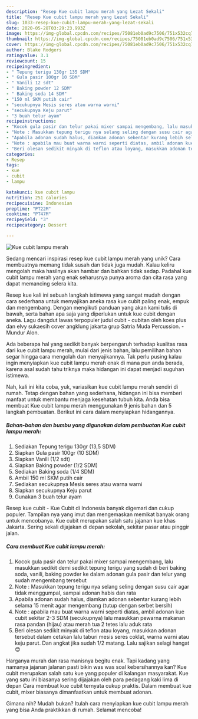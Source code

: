 ```yaml
---
description: "Resep Kue cubit lampu merah yang Lezat Sekali"
title: "Resep Kue cubit lampu merah yang Lezat Sekali"
slug: 1033-resep-kue-cubit-lampu-merah-yang-lezat-sekali
date: 2020-05-28T03:29:23.993Z
image: https://img-global.cpcdn.com/recipes/75081eb0ad9c7506/751x532cq70/kue-cubit-lampu-merah-foto-resep-utama.jpg
thumbnail: https://img-global.cpcdn.com/recipes/75081eb0ad9c7506/751x532cq70/kue-cubit-lampu-merah-foto-resep-utama.jpg
cover: https://img-global.cpcdn.com/recipes/75081eb0ad9c7506/751x532cq70/kue-cubit-lampu-merah-foto-resep-utama.jpg
author: Blake Rodgers
ratingvalue: 3.1
reviewcount: 15
recipeingredient:
- " Tepung terigu 130gr 135 SDM"
- " Gula pasir 100gr 10 SDM"
- " Vanili 12 sdt"
- " Baking powder 12 SDM"
- " Baking soda 14 SDM"
- "150 ml SKM putih cair"
- "secukupnya Mesis seres atau warna warni"
- "secukupnya Keju parut"
- "3 buah telur ayam"
recipeinstructions:
- "Kocok gula pasir dan telur pakai mixer sampai mengembang, lalu masukkan sedikit demi sedikit tepung terigu yang sudah di beri baking soda, vanili, baking powder ke dalam adonan gula pasir dan telur yang sudah mengembang tersebut"
- "Note : Masukkan tepung terigu nya selang seling dengan susu cair agar tidak menggumpal, sampai adonan habis dan rata"
- "Apabila adonan sudah halus, diamkan adonan sebentar kurang lebih selama 15 menit agar mengembang (tutup dengan serbet bersih)"
- "Note : apabila mau buat warna warni seperti diatas, ambil adonan kue cubit sekitar 2-3 SDM (secukupnya) lalu masukkan pewarna makanan rasa pandan (hijau) atau merah tua 2 tetes lalu aduk rata"
- "Beri olesan sedikit minyak di teflon atau loyang, masukkan adonan tersebut dalam cetakan lalu taburi mesis seres coklat, warna warni atau keju parut. Dan angkat jika sudah 1/2 matang. Lalu sajikan selagi hangat 😊"
categories:
- Resep
tags:
- kue
- cubit
- lampu

katakunci: kue cubit lampu 
nutrition: 251 calories
recipecuisine: Indonesian
preptime: "PT22M"
cooktime: "PT47M"
recipeyield: "3"
recipecategory: Dessert

---
```



![Kue cubit lampu merah](https://img-global.cpcdn.com/recipes/75081eb0ad9c7506/751x532cq70/kue-cubit-lampu-merah-foto-resep-utama.jpg)

Sedang mencari inspirasi resep kue cubit lampu merah yang unik? Cara membuatnya memang tidak susah dan tidak juga mudah. Kalau keliru mengolah maka hasilnya akan hambar dan bahkan tidak sedap. Padahal kue cubit lampu merah yang enak seharusnya punya aroma dan cita rasa yang dapat memancing selera kita.

Resep kue kali ini sebuah langkah istimewa yang sangat mudah dengan cara sederhana untuk menyajikan aneka rasa kue cubit paling enak, empuk dan mengembang. Dengan mengikuti panduan yang akan kami tulis di bawah, serta bahan apa saja yang diperlukan untuk kue cubit dengan aneka. Lagu dangdut lawas terpopuler judul cubit - cubitan oleh koes plus dan elvy sukaesih cover angklung jakarta grup Satria Muda Percussion. - Mundur Alon.

Ada beberapa hal yang sedikit banyak berpengaruh terhadap kualitas rasa dari kue cubit lampu merah, mulai dari jenis bahan, lalu pemilihan bahan segar hingga cara mengolah dan menyajikannya. Tak perlu pusing kalau ingin menyiapkan kue cubit lampu merah enak di mana pun anda berada, karena asal sudah tahu triknya maka hidangan ini dapat menjadi suguhan istimewa.


Nah, kali ini kita coba, yuk, variasikan kue cubit lampu merah sendiri di rumah. Tetap dengan bahan yang sederhana, hidangan ini bisa memberi manfaat untuk membantu menjaga kesehatan tubuh kita. Anda bisa membuat Kue cubit lampu merah menggunakan 9 jenis bahan dan 5 langkah pembuatan. Berikut ini cara dalam menyiapkan hidangannya.

<!--inarticleads1-->

##### Bahan-bahan dan bumbu yang digunakan dalam pembuatan Kue cubit lampu merah:

1. Sediakan  Tepung terigu 130gr (13,5 SDM)
1. Siapkan  Gula pasir 100gr (10 SDM)
1. Siapkan  Vanili (1/2 sdt)
1. Siapkan  Baking powder (1/2 SDM)
1. Sediakan  Baking soda (1/4 SDM)
1. Ambil 150 ml SKM putih cair
1. Sediakan secukupnya Mesis seres atau warna warni
1. Siapkan secukupnya Keju parut
1. Gunakan 3 buah telur ayam


Resep kue cubit - Kue Cubit di Indonesia banyak digemari dan cukup populer. Tampilan nya yang imut dan mengemaskan memikat banyak orang untuk mencobanya. Kue cubit merupakan salah satu jajanan kue khas Jakarta. Sering sekali dijajakan di depan sekolah, sekitar pasar atau pinggir jalan. 

<!--inarticleads2-->

##### Cara membuat Kue cubit lampu merah:

1. Kocok gula pasir dan telur pakai mixer sampai mengembang, lalu masukkan sedikit demi sedikit tepung terigu yang sudah di beri baking soda, vanili, baking powder ke dalam adonan gula pasir dan telur yang sudah mengembang tersebut
1. Note : Masukkan tepung terigu nya selang seling dengan susu cair agar tidak menggumpal, sampai adonan habis dan rata
1. Apabila adonan sudah halus, diamkan adonan sebentar kurang lebih selama 15 menit agar mengembang (tutup dengan serbet bersih)
1. Note : apabila mau buat warna warni seperti diatas, ambil adonan kue cubit sekitar 2-3 SDM (secukupnya) lalu masukkan pewarna makanan rasa pandan (hijau) atau merah tua 2 tetes lalu aduk rata
1. Beri olesan sedikit minyak di teflon atau loyang, masukkan adonan tersebut dalam cetakan lalu taburi mesis seres coklat, warna warni atau keju parut. Dan angkat jika sudah 1/2 matang. Lalu sajikan selagi hangat 😊


Harganya murah dan rasa manisnya begitu enak. Tapi kadang yang namanya jajanan jalanan pasti bikin was was soal kebersihannya kan? Kue cubit merupakan salah satu kue yang populer di kalangan masyarakat. Kue yang satu ini biasanya sering dijajakan oleh para pedagang kaki lima di depan Cara membuat kue cubit ternyata cukup praktis. Dalam membuat kue cubit, mixer biasanya dimanfaatkan untuk membuat adonan. 

Gimana nih? Mudah bukan? Itulah cara menyiapkan kue cubit lampu merah yang bisa Anda praktikkan di rumah. Selamat mencoba!
